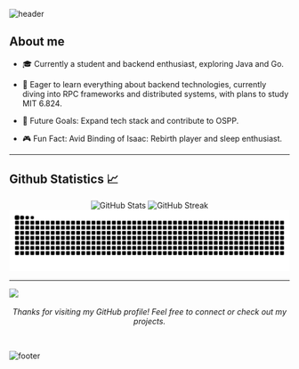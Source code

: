 ![header](https://capsule-render.vercel.app/api?type=waving&color=timeGradient&height=200&section=header&text=Hi%2C%20I%27m%20Similarityoung%20👋&fontSize=50&animation=scaleIn&fontAlignY=35&desc=Being%20lazy%20is%20the%20way%20of%20life.&descSize=20&descAlignY=55&descAlign=50)

## About me

- 🎓 Currently a student and backend enthusiast, exploring Java and Go.

- 📖 Eager to learn everything about backend technologies, currently diving into RPC frameworks and distributed systems, with plans to study MIT 6.824.

- 🌟 Future Goals: Expand tech stack and contribute to OSPP.

- 🎮 Fun Fact: Avid Binding of Isaac: Rebirth player and sleep enthusiast.

---

## Github Statistics 📈
<div align="center">
  <img src="https://github-readme-stats.vercel.app/api?username=Similarityoung&show_icons=true&theme=graywhite" alt="GitHub Stats" height="170"/>
  <img src="https://github-readme-streak-stats.herokuapp.com/?user=Similarityoung&theme=graywhite" alt="GitHub Streak" height="170"/>
</div>

<picture aligen="center">
  <source media="(prefers-color-scheme: dark)" srcset="https://raw.githubusercontent.com/Similarityoung/Similarityoung/output/github-contribution-grid-snake-dark.svg" />
  <source media="(prefers-color-scheme: light)" srcset="https://raw.githubusercontent.com/Similarityoung/Similarityoung/output/github-contribution-grid-snake.svg" />
  <img alt="github-snake" src="https://raw.githubusercontent.com/Similarityoung/Similarityoung/output/github-contribution-grid-snake.svg" />
</picture>

---

![](https://capsule-render.vercel.app/api?type=transparent&height=100&text=Similarityoung&fontSize=50&fontColor=9370DB&desc=Being%20lazy%20is%20the%20way%20of%20life.&descSize=20&descAlignY=75&descAlign=60)

<div align="center">
  <p><i>Thanks for visiting my GitHub profile! Feel free to connect or check out my projects.</i></p>
  <br>
</div>

![footer](https://capsule-render.vercel.app/api?type=waving&color=timeGradient&height=100&section=footer)
